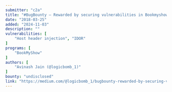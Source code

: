 ```yaml
---
submitter: "c2a"
title: "#BugBounty — Rewarded by securing vulnerabilities in Bookmyshow (India’s largest online movie & event booking portal)"
date: "2018-03-25"
added: "2024-11-03"
description: ""
vulnerabilities: [
    "Host header injection", "IDOR"
]
programs: [
    "BookMyShow"
]
authors: [
    "Avinash Jain (@logicbomb_1)"
]
bounty: "undisclosed"
link: "https://medium.com/@logicbomb_1/bugbounty-rewarded-by-securing-vulnerabilities-in-bookmyshow-indias-largest-online-movie-bb81dba9b82"
---
```




